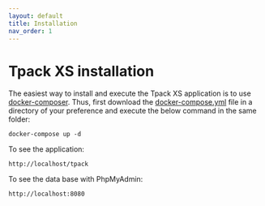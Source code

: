 ```yaml
---
layout: default
title: Installation
nav_order: 1
---
```

# Tpack XS installation

The easiest way to install and execute the Tpack XS application is to use [docker-composer](https://docs.docker.com/compose/install/). Thus, first download the [docker-compose.yml](https://raw.githubusercontent.com/rodrigoprestesmachado/tpack/master/docker-compose.yml) file in a directory of your preference and execute the below command in the same folder:

    docker-compose up -d

To see the application:

    http://localhost/tpack

To see the data base with PhpMyAdmin:

    http://localhost:8080